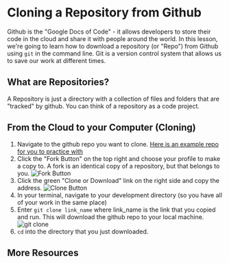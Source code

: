 # Cloning a Repository from Github
Github is the "Google Docs of Code" - it allows developers to store their code in the cloud and share it with people around the world. In this lesson, we're going to learn how to download a repository (or "Repo") from Github using `git` in the command line. Git is a version control system that allows us to save our work at different times.

## What are Repositories?
A Repository is just a directory with a collection of files and folders that are "tracked" by github. You can think of a repository as a code project.

## From the Cloud to your Computer (Cloning)
1. Navigate to the github repo you want to clone. [Here is an example repo for you to practice with](https://github.com/upperlinecode/command-line-refrigerator-lab)
2. Click the "Fork Button" on the top right and choose your profile to make a copy to. A fork is an identical copy of a repository, but that belongs to you.
![Fork Button](https://s3.amazonaws.com/upperline/curriculum-assets/command-line/8+fork+button.gif)
3. Click the green "Clone or Download" link on the right side and copy the address.
![Clone Button](https://s3.amazonaws.com/upperline/curriculum-assets/command-line/9-clone-button.gif)
4. In your terminal, navigate to your development directory (so you have all of your work in the same place)
5. Enter `git clone link_name` where link_name is the link that you copied and run. This will download the github repo to your local machine.
![git clone](https://s3.amazonaws.com/upperline/curriculum-assets/command-line/9.git-clone.gif)
6. `cd` into the directory that you just downloaded.

## More Resources
